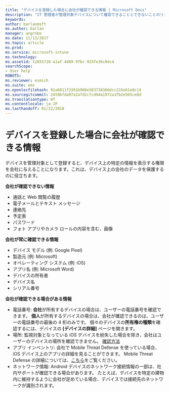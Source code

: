 ```yaml
---
title: "デバイスを登録した場合に会社が確認できる情報 | Microsoft Docs"
description: "IT 管理者が管理対象デバイスについて確認できることとできないことのリスト。"
keywords: 
author: barlanmsft
ms.author: barlan
manager: angrobe
ms.date: 11/13/2017
ms.topic: article
ms.prod: 
ms.service: microsoft-intune
ms.technology: 
ms.assetid: 12655728-a1af-4d89-97bc-925fe36c0dc4
searchScope:
- User help
ROBOTS: 
ms.reviewer: esmich
ms.suite: ems
ms.openlocfilehash: 91a6011f3391b908e583738366dcc215e61e8c14
ms.sourcegitcommit: 2459bfda07a2afd2cfcd94a1972a3fb2e565ce8d
ms.translationtype: HT
ms.contentlocale: ja-JP
ms.lasthandoff: 01/22/2018
---
```

# <a name="what-information-can-my-company-see-when-i-enroll-my-device"></a>デバイスを登録した場合に会社が確認できる情報

デバイスを管理対象として登録すると、デバイス上の特定の情報を表示する権限を会社に与えることになります。これは、デバイス上の会社のデータを保護するのに役立ちます。

**会社が確認できない情報**

- 通話と Web 閲覧の履歴
- 電子メールとテキスト メッセージ
- 連絡先
- 予定表
-   パスワード
- フォト アプリやカメラ ロールの内容を含む、画像

**会社が常に確認できる情報**

- デバイス モデル (例: Google Pixel)
- 製造元 (例: Microsoft)
- オペレーティング システム (例: iOS)
- アプリ名 (例: Microsoft Word)
- デバイスの所有者
- デバイス名
- シリアル番号

**会社が確認できる場合がある情報**

-  電話番号: **会社**が所有するデバイスの場合は、ユーザーの電話番号を確認できます。 **個人**が所有するデバイスの場合は、会社が確認できるのは、ユーザーの電話番号の最後の 4 桁のみです。 個々のデバイスの**所有権の種類**を確認するには、デバイスの **[デバイスの詳細]** ページを開きます。
-  場所: 監視対象となっている iOS デバイスを紛失した場合を除き、会社はユーザーのデバイスの場所を確認できません。 [確認方法](https://go.microsoft.com/fwlink/?linkid=853816)
- アプリ インベントリ: 会社で Mobile Threat Defense を使っている場合、iOS デバイス上のアプリの詳細を見ることができます。 Mobile Threat Defense の詳細については、[こちら](you-are-prompted-to-install-mtd-ios.md)をご覧ください。
- ネットワーク情報: Android デバイスのネットワーク接続情報の一部は、社内サポートが確認できる場合があります。 たとえば、デバイスを特定の建物内に維持するように会社が定めている場合、デバイスでは接続先のネットワークが識別されます。 
